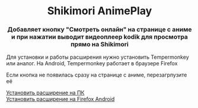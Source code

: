 <h1 align="center">Shikimori AnimePlay</h1>

<h3 align="center">Добавляет кнопку "Смотреть онлайн" на странице с аниме и при нажатии выводит видеоплеер kodik для просмотра прямо на Shikimori</h3>


<p>Для установки и работы расширения нужно установить Tempermonkey или аналог. На Android, Tempermonkey работает в браузере Firefox</p>

<p>Если кнопка не появилась сразу на странице с аниме, перезагрпузите её</p>

<a href="https://raw.githubusercontent.com/xray108/Shikimori-AnimePlay/refs/heads/main/js/sap_for_pc.js" target="_blank">Установить расширение на ПК</a>
<br>
<a href="https://raw.githubusercontent.com/xray108/Shikimori-AnimePlay/refs/heads/main/js/sap_for_phone.js" target="_blank">Установить расширение на Firefox Android</a> 
